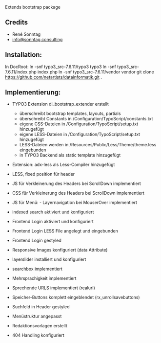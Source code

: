 Extends bootstrap package

Credits
-------
- René Sonntag
- info@sonntag.consulting

Installation:
-------------
In DocRoot:
ln -snf typo3_src-7.6.11/typo3 typo3
ln -snf typo3_src-7.6.11/index.php index.php
ln -snf typo3_src-7.6.11/vendor vendor
git clone https://github.com/netartists/datainformatik.git .

Implementierung:
----------------
- TYPO3 Extension di_bootstrap_extender erstellt
    - überschreibt bootstrap templates, layouts, partials
    - überschreibt Constants in /Configuration/TypoScript/constants.txt
    - eigene CSS-Dateien in /Configuration/TypoScript/setup.txt hinzugefügt
    - eigene LESS-Dateien in /Configuration/TypoScript/setup.txt hinzugefügt
    - LESS-Dateien werden in /Resources/Public/Less/Theme/theme.less eingebunden
	- in TYPO3 Backend als static template hinzugefügt

- Extension: adx-less als Less-Compiler hinzugefügt
- LESS, fixed position für header
- JS für Verkleinerung des Headers bei ScrollDown implementiert
- CSS für Verkleinerung des Headers bei ScrollDown implementiert
- JS für Menü: - Layernavigation bei MouserOver implementiert
- indexed search aktiviert und konfiguriert
- Frontend Login aktiviert und konfiguriert
- Frontend Login LESS File angelegt und eingebunden
- Frontend Login gestyled
- Responsive Images konfiguriert (data Attribute)
- layerslider installiert und konfiguriert
- searchbox implementiert
- Mehrsprachigkeit implementiert
- Sprechende URLS implementiert (realurl)
- Speicher-Buttons komplett eingeblendet (rx_unrollsavebuttons)
- Suchfeld in Header gestyled
- Menüstruktur angepasst
- Redaktionsvorlagen erstellt
- 404 Handling konfiguriert
